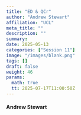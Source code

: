 ```yaml
---
title: "ED & QCr"
author: "Andrew Stewart"
affiliation: "UCL"
meta_title: ""
description: ""
summary: 
date: 2025-05-13  
categories: ["Session 11"]
image: "/images/blank.png"
tags: []
draft: false
weight: 46
params:
  math: true
  tt: 2025-07-17T11:00:50Z
---
```


#### Andrew Stewart